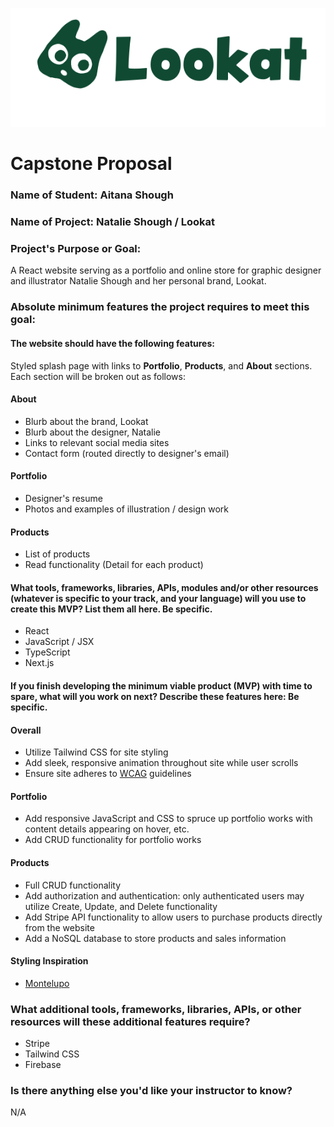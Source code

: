 ![Lookat logo](Lookat-logo-03.svg)

# Capstone Proposal

### Name of Student: Aitana Shough

### Name of Project: Natalie Shough / Lookat

### Project's Purpose or Goal: 

A React website serving as a portfolio and online store for graphic designer and illustrator Natalie Shough and her personal brand, Lookat.

### Absolute minimum features the project requires to meet this goal:

#### The website should have the following features:

Styled splash page with links to **Portfolio**, **Products**, and **About** sections. Each section will be broken out as follows:

#### About
* Blurb about the brand, Lookat
* Blurb about the designer, Natalie
* Links to relevant social media sites
* Contact form (routed directly to designer's email)

#### Portfolio
* Designer's resume
* Photos and examples of illustration / design work

#### Products
* List of products
* Read functionality (Detail for each product)


#### What tools, frameworks, libraries, APIs, modules and/or other resources (whatever is specific to your track, and your language) will you use to create this MVP? List them all here. Be specific.

* React
* JavaScript / JSX
* TypeScript
* Next.js

#### If you finish developing the minimum viable product (MVP) with time to spare, what will you work on next? Describe these features here: Be specific.

#### Overall
* Utilize Tailwind CSS for site styling
* Add sleek, responsive animation throughout site while user scrolls
* Ensure site adheres to [WCAG](https://www.w3.org/WAI/standards-guidelines/wcag/) guidelines

#### Portfolio

* Add responsive JavaScript and CSS to spruce up portfolio works with content details appearing on hover, etc.
* Add CRUD functionality for portfolio works

#### Products

* Full CRUD functionality
* Add authorization and authentication: only authenticated users may utilize Create, Update, and Delete functionality
* Add Stripe API functionality to allow users to purchase products directly from the website
* Add a NoSQL database to store products and sales information

#### Styling Inspiration

* [Montelupo](https://www.montelupo.co/)

### What additional tools, frameworks, libraries, APIs, or other resources will these additional features require?

* Stripe
* Tailwind CSS
* Firebase

### Is there anything else you'd like your instructor to know?

N/A